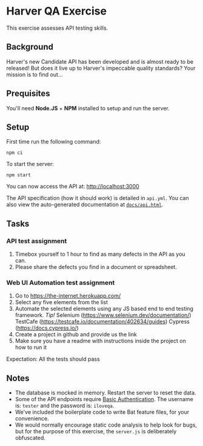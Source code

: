 Harver QA Exercise
========================

This exercise assesses API testing skills.

## Background

Harver's new Candidate API has been developed and is almost ready to be released!
But does it live up to Harver's impeccable quality standards? Your mission is to find out...

## Prequisites

You'll need **Node.JS** + **NPM** installed to setup and run the server.

## Setup

First time run the following command:

`npm ci`

To start the server:

`npm start`

You can now access the API at: [http://localhost:3000](http://localhost:3000)

The API specification (how it should work) is detailed in `api.yml`. You can also view the auto-generated documentation
at [`docs/api.html`](file:docs/api.html).

## Tasks

### API test assignment

1. Timebox yourself to 1 hour to find as many defects in the API as you can. 
2. Please share the defects you find in a document or spreadsheet.

### Web UI Automation test assignment

1. Go to https://the-internet.herokuapp.com/
2. Select any five elements from the list
3. Automate the selected elements using any JS based end to end testing framework.
 *Tip!* 
 Selenium (https://www.selenium.dev/documentation/)
 TestCafe (https://testcafe.io/documentation/402634/guides)
 Cypress (https://docs.cypress.io/)
4. Create a project in github and provide us the link
5. Make sure you have a readme with instructions inside the project on how to run it

Expectation: All the tests should pass

## Notes

* The database is mocked in memory. Restart the server to reset the data.
* Some of the API endpoints require [Basic Authentication](https://swagger.io/docs/specification/authentication/basic-authentication/).
  The username is: `tester` and the password is: `iloveqa`.
* We've included the boilerplate code to write Bat feature files, for your convenience.
* We would normally encourage static code analysis to help look for bugs, but for the purpose of this
  exercise, the `server.js` is deliberately obfuscated.


  